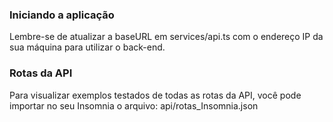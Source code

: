 ### Iniciando a aplicação
Lembre-se de atualizar a baseURL em services/api.ts com o endereço IP da sua máquina para utilizar o back-end.

### Rotas da API
Para visualizar exemplos testados de todas as rotas da API, você pode importar no seu Insomnia o arquivo: api/rotas_Insomnia.json 


